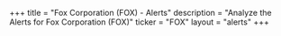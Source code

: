 +++
title = "Fox Corporation (FOX) - Alerts"
description = "Analyze the Alerts for Fox Corporation (FOX)"
ticker = "FOX"
layout = "alerts"
+++

